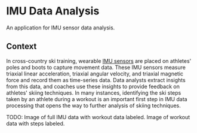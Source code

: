 # IMU Data Analysis

An application for IMU sensor data analysis. 

## Context

In cross-country ski training, wearable [IMU sensors](https://en.wikipedia.org/wiki/Inertial_measurement_unit) are placed on athletes' poles and boots to capture movement data. These IMU sensors measure triaxial linear acceleration, triaxial angular velocity, and triaxial magnetic force and record them as time-series data. Data analysts extract insights from this data, and coaches use these insights to provide feedback on athletes' skiing techniques. In many instances, identifying the ski steps taken by an athlete during a workout is an important first step in IMU data processing that opens the way to further analysis of skiing techniques.


TODO: Image of full IMU data with workout data labeled. Image of workout data with steps labeled.
